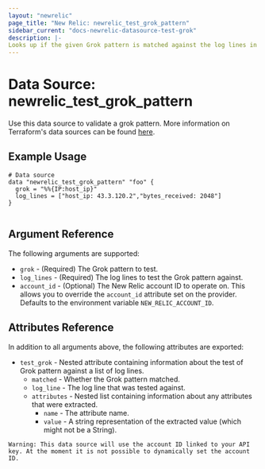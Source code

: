 ```yaml
---
layout: "newrelic"
page_title: "New Relic: newrelic_test_grok_pattern"
sidebar_current: "docs-newrelic-datasource-test-grok"
description: |-
Looks up if the given Grok pattern is matched against the log lines in New Relic.
---
```


# Data Source: newrelic\_test\_grok\_pattern

Use this data source to validate a grok pattern.  More information on Terraform's data sources can be found [here](https://www.terraform.io/language/data-sources).

## Example Usage

```hcl
# Data source
data "newrelic_test_grok_pattern" "foo" {
  grok = "%%{IP:host_ip}"
  log_lines = ["host_ip: 43.3.120.2","bytes_received: 2048"]
}


```

## Argument Reference

The following arguments are supported:

* `grok` - (Required) The Grok pattern to test.
* `log_lines` - (Required) The log lines to test the Grok pattern against.
* `account_id` - (Optional) The New Relic account ID to operate on.  This allows you to override the `account_id` attribute set on the provider. Defaults to the environment variable `NEW_RELIC_ACCOUNT_ID`.

## Attributes Reference

In addition to all arguments above, the following attributes are exported:

* `test_grok` - Nested attribute containing information about the test of Grok pattern against a list of log lines.
  * `matched` - Whether the Grok pattern matched.
  *  `log_line` - The log line that was tested against.
  * `attributes` - Nested list containing information about any attributes that were extracted.
      * `name` - The attribute name.
      * `value` - A string representation of the extracted value (which might not be a String).

```
Warning: This data source will use the account ID linked to your API key. At the moment it is not possible to dynamically set the account ID.
```
